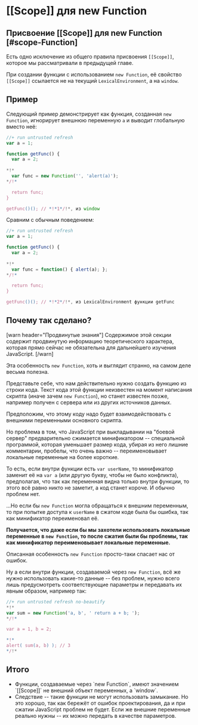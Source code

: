 # [[Scope]] для new Function


## Присвоение [[Scope]] для new Function [#scope-Function] 

Есть одно исключение из общего правила присвоения `[[Scope]]`, которое мы рассматривали в предыдущей главе. 

При создании функции с использованием  `new Function`, её свойство `[[Scope]]` ссылается не на текущий `LexicalEnvironment`, а на `window`.

## Пример 

Следующий пример демонстрирует как функция, созданная `new Function`, игнорирует внешнюю переменную `a` и выводит глобальную вместо неё:

```js
//+ run untrusted refresh
var a = 1;

function getFunc() {
  var a = 2;
 
*!*
  var func = new Function('', 'alert(a)');  
*/!*

  return func;
}

getFunc()(); // *!*1*/!*, из window
```

Сравним с обычным поведением:

```js
//+ run untrusted refresh
var a = 1;

function getFunc() {
  var a = 2;
 
*!*
  var func = function() { alert(a); };
*/!*

  return func; 
}

getFunc()(); // *!*2*/!*, из LexicalEnvironment функции getFunc
```


## Почему так сделано?

[warn header="Продвинутые знания"]
Содержимое этой секции содержит продвинутую информацию теоретического характера, которая прямо сейчас не обязательна для дальнейшего изучения JavaScript.
[/warn]

Эта особенность `new Function`, хоть и выглядит странно, на самом деле весьма полезна.

Представьте себе, что нам действительно нужно создать функцию из строки кода. Текст кода этой функции неизвестен на момент написания скрипта (иначе зачем `new Function`), но станет известен позже, например получен с сервера или из других источников данных.

Предположим, что этому коду надо будет взаимодействовать с внешними переменными основного скрипта.

Но проблема в том, что JavaScript при выкладывании на "боевой сервер" предварительно сжимается минификатором -- специальной программой, которая уменьшает размер кода, убирая из него лишние комментарии, пробелы, что очень важно -- переименовывает локальные переменные на более короткие. 

То есть, если внутри функции есть `var userName`, то минификатор заменит её на `var a` (или другую букву, чтобы не было конфликта), предполагая, что так как переменная видна только внутри функции, то этого всё равно никто не заметит, а код станет короче. И обычно проблем нет. 

...Но если бы `new Function` могла обращаться к внешним переменным, то при попытке доступа к `userName` в сжатом коде была бы ошибка, так как минификатор переименовал её. 

**Получается, что даже если бы мы захотели использовать локальные переменные в `new Function`, то после сжатия были бы проблемы, так как минификатор переименовывает локальные переменные.**

Описанная особенность `new Function` просто-таки спасает нас от ошибок. 

Ну а если внутри функции, создаваемой через `new Function`, всё же нужно использовать какие-то данные -- без проблем, нужно всего лишь предусмотреть соответствующие параметры и передавать их явным образом, например так:

```js
//+ run untrusted refresh no-beautify
*!*
var sum = new Function('a, b', ' return a + b; ');
*/!*

var a = 1, b = 2;

*!*
alert( sum(a, b) ); // 3
*/!*
```

## Итого

<ul>
<li>Функции, создаваемые через `new Function`, имеют значением `[[Scope]]` не внешний объект переменных, а `window`.</li>
<li>Следствие -- такие функции не могут использовать замыкание. Но это хорошо, так как бережёт от ошибок проектирования, да и при сжатии JavaScript проблем не будет. Если же внешние переменные реально нужны -- их можно передать в качестве параметров.</li>
</ul>
